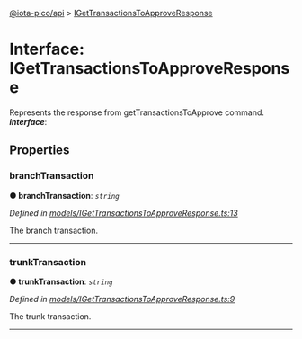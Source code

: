 [@iota-pico/api](../README.md) > [IGetTransactionsToApproveResponse](../interfaces/igettransactionstoapproveresponse.md)



# Interface: IGetTransactionsToApproveResponse


Represents the response from getTransactionsToApprove command.
*__interface__*: 



## Properties
<a id="branchtransaction"></a>

###  branchTransaction

**●  branchTransaction**:  *`string`* 

*Defined in [models/IGetTransactionsToApproveResponse.ts:13](https://github.com/iotaeco/iota-pico-api/blob/bd84cdd/src/models/IGetTransactionsToApproveResponse.ts#L13)*



The branch transaction.




___

<a id="trunktransaction"></a>

###  trunkTransaction

**●  trunkTransaction**:  *`string`* 

*Defined in [models/IGetTransactionsToApproveResponse.ts:9](https://github.com/iotaeco/iota-pico-api/blob/bd84cdd/src/models/IGetTransactionsToApproveResponse.ts#L9)*



The trunk transaction.




___


